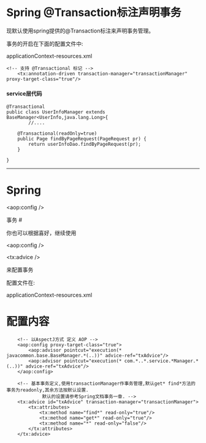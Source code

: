 # Spring @Transaction标注声明事务 #

现默认使用spring提供的@Transaction标注来声明事务管理。

事务的开启在下面的配置文件中:

applicationContext-resources.xml
```
<!-- 支持 @Transactional 标记 -->
	<tx:annotation-driven transaction-manager="transactionManager" proxy-target-class="true"/>
```

#### service层代码 ####
```
@Transactional
public class UserInfoManager extends BaseManager<UserInfo,java.lang.Long>{
        //.... 

	@Transactional(readOnly=true)
	public Page findByPageRequest(PageRequest pr) {
		return userInfoDao.findByPageRequest(pr);
	}
	
}
```



---

# Spring 

&lt;aop:config /&gt;

事务 #

你也可以根据喜好，继续使用

&lt;aop:config /&gt;

 

&lt;tx:advice /&gt;

来配置事务

配置文件在:

applicationContext-resources.xml

# 配置内容 #
```
	<!-- 以AspectJ方式 定义 AOP -->
	<aop:config proxy-target-class="true">
		<aop:advisor pointcut="execution(* javacommon.base.BaseManager.*(..))" advice-ref="txAdvice"/>
		<aop:advisor pointcut="execution(* com.*..*.service.*Manager.*(..))" advice-ref="txAdvice"/>
	</aop:config>

	<!-- 基本事务定义,使用transactionManager作事务管理,默认get* find*方法的事务为readonly,其余方法按默认设置.
			 默认的设置请参考Spring文档事务一章. -->
	<tx:advice id="txAdvice" transaction-manager="transactionManager">
		<tx:attributes>
			<tx:method name="find*" read-only="true"/>
			<tx:method name="get*" read-only="true"/>
			<tx:method name="*" read-only="false"/>
		</tx:attributes>
	</tx:advice>
```